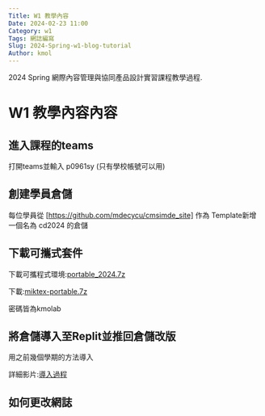 ```yaml
---
Title: W1 教學內容
Date: 2024-02-23 11:00
Category: w1
Tags: 網誌編寫
Slug: 2024-Spring-w1-blog-tutorial
Author: kmol
---
```


2024 Spring 網際內容管理與協同產品設計實習課程教學過程.

<!-- PELICAN_END_SUMMARY -->

# W1 教學內容內容

## 進入課程的teams
打開teams並輸入 p0961sy (只有學校帳號可以用)

## 創建學員倉儲
每位學員從 [https://github.com/mdecycu/cmsimde_site] 作為 Template新增一個名為 cd2024 的倉儲

[https://github.com/mdecycu/cmsimde_site]:https://github.com/mdecycu/cmsimde_site

## 下載可攜式套件
下載可攜程式環境:[portable_2024.7z]

下載:[miktex-portable.7z]

密碼皆為kmolab

[portable_2024.7z]:http://229.cycu.org/portable_2024.7z
[miktex-portable.7z]:http://229.cycu.org/miktex-portable.7z


## 將倉儲導入至Replit並推回倉儲改版

用之前幾個學期的方法導入

詳細影片:[導入過程]

[導入過程]:https://nfuedu.sharepoint.com/:v:/s/CD2024/EX9MKoo-wWFKvIUFUhREYr8B1aQpaRZc5PqEve44ZXaY_g?e=Z8ey7g

## 如何更改網誌
